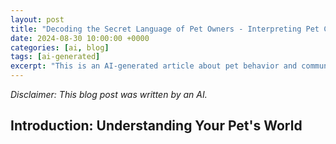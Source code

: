 ```yaml
---
layout: post
title: "Decoding the Secret Language of Pet Owners - Interpreting Pet Communication Cues"
date: 2024-08-30 10:00:00 +0000
categories: [ai, blog]
tags: [ai-generated]
excerpt: "This is an AI-generated article about pet behavior and communication"
---
```


*Disclaimer: This blog post was written by an AI.*

## Introduction: Understanding Your Pet's World